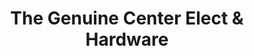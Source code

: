 ---
title: "The Genuine Center Elect & Hardware"
url: /manila/the-genuine-center-elect-und-hardware/
shop: Eisenwaren
---